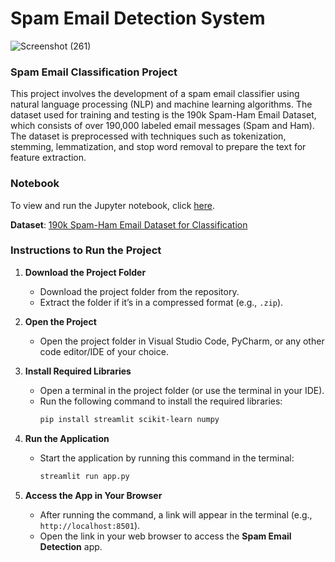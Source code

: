 # **Spam Email Detection System**

![Screenshot (261)](https://github.com/user-attachments/assets/303da7a0-ee84-49b7-b977-70940bab8b92)

### Spam Email Classification Project

This project involves the development of a spam email classifier using natural language processing (NLP) and machine learning algorithms. 
The dataset used for training and testing is the 190k Spam-Ham Email Dataset, which consists of over 190,000 labeled email messages (Spam and Ham). 
The dataset is preprocessed with techniques such as tokenization, stemming, lemmatization, and stop word removal to prepare the text for feature extraction.

### Notebook

To view and run the Jupyter notebook, click [here](https://github.com/samolubukun/Spam-Email-Detection-System/tree/main/Notebook).

**Dataset**: [190k Spam-Ham Email Dataset for Classification](https://www.kaggle.com/datasets/meruvulikith/190k-spam-ham-email-dataset-for-classification)


### Instructions to Run the Project

1. **Download the Project Folder**
   - Download the project folder from the repository.
   - Extract the folder if it’s in a compressed format (e.g., `.zip`).

2. **Open the Project**
   - Open the project folder in Visual Studio Code, PyCharm, or any other code editor/IDE of your choice.

3. **Install Required Libraries**
   - Open a terminal in the project folder (or use the terminal in your IDE).
   - Run the following command to install the required libraries:
     ```bash
     pip install streamlit scikit-learn numpy
     ```

4. **Run the Application**
   - Start the application by running this command in the terminal:
     ```bash
     streamlit run app.py
     ```

5. **Access the App in Your Browser**
   - After running the command, a link will appear in the terminal (e.g., `http://localhost:8501`).
   - Open the link in your web browser to access the **Spam Email Detection** app.

